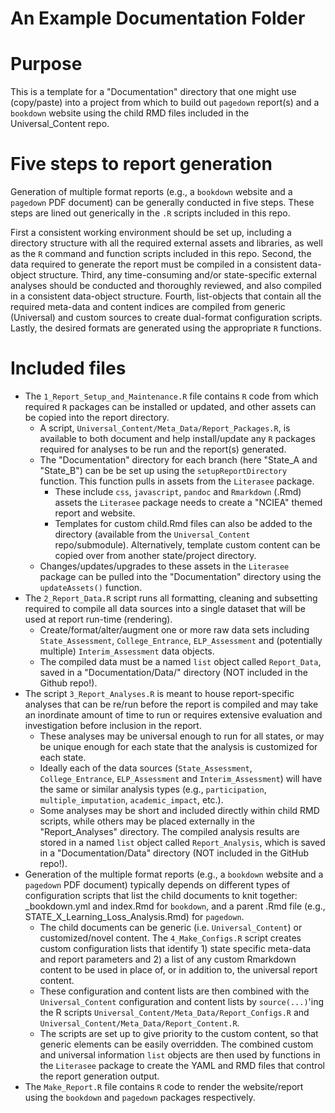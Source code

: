 An Example Documentation Folder
================================

#  Purpose

This is a template for a "Documentation" directory that one might use (copy/paste)
into a project from which to build out `pagedown` report(s) and a `bookdown`
website using the child RMD files included in the Universal_Content repo.

#  Five steps to report generation

Generation of multiple format reports (e.g., a `bookdown` website and a `pagedown`
PDF document) can be generally conducted in five steps. These steps are lined out
generically in the `.R` scripts included in this repo.

First a consistent working environment should be set up, including a directory
structure with all the required external assets and libraries, as well as the `R`
command and function scripts included in this repo. Second, the data required to
generate the report must be compiled in a consistent data-object structure. Third,
any time-consuming and/or state-specific external analyses should be conducted
and thoroughly reviewed, and also compiled in a consistent data-object structure.
Fourth, list-objects that contain all the required meta-data and content indices
are compiled from generic (Universal) and custom sources to create dual-format
configuration scripts. Lastly, the desired formats are generated using the
appropriate `R` functions.

#  Included files

* The `1_Report_Setup_and_Maintenance.R` file contains `R` code from which required
  `R` packages can be installed or updated, and other assets can be copied into
  the report directory.
  - A script, `Universal_Content/Meta_Data/Report_Packages.R`, is available to
    both document and help install/update any `R` packages required for analyses
    to be run and the report(s) generated.
  - The "Documentation" directory for each branch (here "State_A and "State_B")
    can be be set up using the `setupReportDirectory` function. This function
    pulls in assets from the `Literasee` package.
    * These include `css`, `javascript`, `pandoc` and `Rmarkdown` (.Rmd) assets
      the `Literasee` package needs to create a "NCIEA" themed report and website.
    * Templates for custom child.Rmd files can also be added to the directory
      (available from the `Universal_Content` repo/submodule). Alternatively,
      template custom content can be copied over from another state/project directory.
  - Changes/updates/upgrades to these assets in the `Literasee` package can be
    pulled into the "Documentation" directory using the `updateAssets()` function.
* The `2_Report_Data.R` script runs all formatting, cleaning and subsetting
  required to compile all data sources into a single dataset that will be used
  at report run-time (rendering).
  - Create/format/alter/augment one or more raw data sets including `State_Assessment`,
    `College_Entrance`, `ELP_Assessment` and (potentially multiple) `Interim_Assessment`
    data objects.
  - The compiled data must be a named `list` object called `Report_Data`, saved
    in a "Documentation/Data/" directory (NOT included in the Github repo!).
* The script `3_Report_Analyses.R` is meant to house report-specific analyses
  that can be re/run before the report is compiled and may take an inordinate
  amount of time to run or requires extensive evaluation and investigation before
  inclusion in the report.
  - These analyses may be universal enough to run for all states, or may be unique
    enough for each state that the analysis is customized for each state.
  - Ideally each of the data sources (`State_Assessment`, `College_Entrance`,
    `ELP_Assessment` and `Interim_Assessment`) will have the same or similar
    analysis types (e.g., `participation`, `multiple_imputation`, `academic_impact`,
    etc.).
  - Some analyses may be short and included directly within child RMD scripts,
    while others may be placed externally in the "Report_Analyses" directory.
    The compiled analysis results are stored in a named `list` object  called
    `Report_Analysis`, which is saved in a "Documentation/Data" directory
    (NOT included in the GitHub repo!).
* Generation of the multiple format reports (e.g., a `bookdown` website and a
  `pagedown` PDF document) typically depends on different types of configuration
  scripts that list the child documents to knit together: _bookdown.yml and
  index.Rmd for `bookdown`, and a parent .Rmd file (e.g., STATE_X_Learning_Loss_Analysis.Rmd)
  for `pagedown`.
  - The child documents can be generic (i.e. `Universal_Content`) or customized/novel
    content. The `4_Make_Configs.R` script creates custom configuration lists that
    identify 1) state specific meta-data and report parameters and 2) a list of
    any custom Rmarkdown content to be used in place of, or in addition to, the
    universal report content.
  - These configuration and content lists are then combined with the `Universal_Content`
    configuration and content lists by `source(...)`'ing the R scripts
    `Universal_Content/Meta_Data/Report_Configs.R` and
    `Universal_Content/Meta_Data/Report_Content.R`.
  - The scripts are set up to give priority to the custom content, so that generic
    elements can be easily overridden. The combined custom and universal information
    `list` objects are then used by functions in the `Literasee` package to create
    the YAML and RMD files that control the report generation output.
* The `Make_Report.R` file contains `R` code to render the website/report using
  the `bookdown` and `pagedown` packages respectively.
